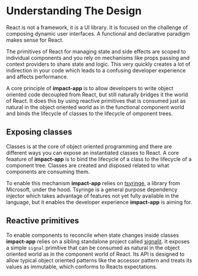 # Understanding The Design

React is not a framework, it is a UI library. It is focused on the challenge of composing dynamic user interfaces. A functional and declarative paradigm makes sense for React.

The primitives of React for managing state and side effects are scoped to individual components and you rely on mechanisms like props passing and context providers to share state and logic. This very quickly creates a lot of indirection in your code which leads to a confusing developer experience and affects performance.

A core principle of **impact-app** is to allow developers to write object oriented code decoupled from React, but still naturally bridges it the world of React. It does this by using reactive primitives that is consumed just as natural in the object oriented world as in the functional component world and binds the lifecycle of classes to the lifecycle of omponent trees.

## Exposing classes

Classes is at the core of object oriented programming and there are different ways you can expose an instantiated classes to React. A core feaature of **impact-app** is to bind the lifecycle of a class to the lifecycle of a component tree. Classes are created and disposed related to what components are consuming them.

To enable this mechanism **impact-app** relies on [tsyringe](https://github.com/microsoft/tsyringe), a library from Microsoft, under the hood. Tsyringe is a general purpose dependency injector which takes advantage of features not yet fully available in the language, but it enables the developer experience **impact-app** is aiming for.

## Reactive primitives

To enable components to reconcile when state changes inside classes **impact-app** relies on a sibling standalone project called [signalit](https://github.com/christianalfoni/signalit). It exposes a simple `signal` primitive that can be consumed as natural in the object oriented world as in the component world of React. Its API is designed to allow typical object oriented patterns like the accessor pattern and treats its values as immutable, which conforms to Reacts expectations.



